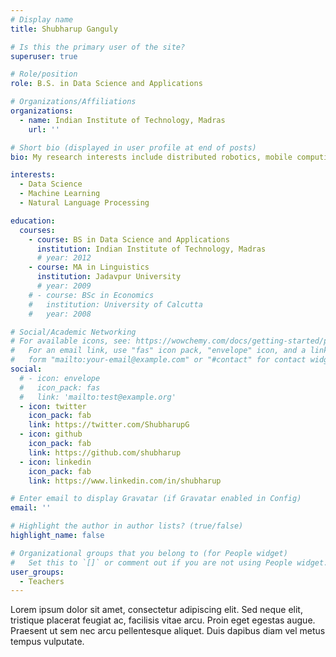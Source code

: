 ```yaml
---
# Display name
title: Shubharup Ganguly

# Is this the primary user of the site?
superuser: true

# Role/position
role: B.S. in Data Science and Applications

# Organizations/Affiliations
organizations:
  - name: Indian Institute of Technology, Madras
    url: ''

# Short bio (displayed in user profile at end of posts)
bio: My research interests include distributed robotics, mobile computing and programmable matter.

interests:
  - Data Science
  - Machine Learning 
  - Natural Language Processing

education:
  courses:
    - course: BS in Data Science and Applications
      institution: Indian Institute of Technology, Madras
      # year: 2012
    - course: MA in Linguistics
      institution: Jadavpur University
      # year: 2009
    # - course: BSc in Economics
    #   institution: University of Calcutta
    #   year: 2008

# Social/Academic Networking
# For available icons, see: https://wowchemy.com/docs/getting-started/page-builder/#icons
#   For an email link, use "fas" icon pack, "envelope" icon, and a link in the
#   form "mailto:your-email@example.com" or "#contact" for contact widget.
social:
  # - icon: envelope
  #   icon_pack: fas
  #   link: 'mailto:test@example.org'
  - icon: twitter
    icon_pack: fab
    link: https://twitter.com/ShubharupG
  - icon: github
    icon_pack: fab
    link: https://github.com/shubharup
  - icon: linkedin
    icon_pack: fab
    link: https://www.linkedin.com/in/shubharup

# Enter email to display Gravatar (if Gravatar enabled in Config)
email: ''

# Highlight the author in author lists? (true/false)
highlight_name: false

# Organizational groups that you belong to (for People widget)
#   Set this to `[]` or comment out if you are not using People widget.
user_groups:
  - Teachers
---
```


Lorem ipsum dolor sit amet, consectetur adipiscing elit. Sed neque elit, tristique placerat feugiat ac, facilisis vitae arcu. Proin eget egestas augue. Praesent ut sem nec arcu pellentesque aliquet. Duis dapibus diam vel metus tempus vulputate.
